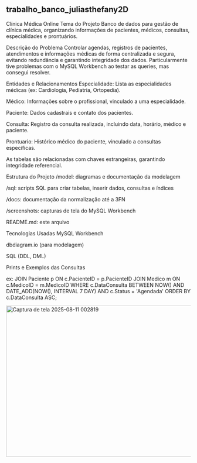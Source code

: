 ## trabalho_banco_juliasthefany2D
Clínica Médica Online
Tema do Projeto
Banco de dados para gestão de clínica médica, organizando informações de pacientes, médicos, consultas, especialidades e prontuários.

Descrição do Problema
Controlar agendas, registros de pacientes, atendimentos e informações médicas de forma centralizada e segura, evitando redundância e garantindo integridade dos dados.
Particularmente tive problemas com o MySQL Workbench ao testar as queries, mas consegui resolver.

Entidades e Relacionamentos
Especialidade: Lista as especialidades médicas (ex: Cardiologia, Pediatria, Ortopedia).

Médico: Informações sobre o profissional, vinculado a uma especialidade.

Paciente: Dados cadastrais e contato dos pacientes.

Consulta: Registro da consulta realizada, incluindo data, horário, médico e paciente.

Prontuario: Histórico médico do paciente, vinculado a consultas específicas.

As tabelas são relacionadas com chaves estrangeiras, garantindo integridade referencial.

Estrutura do Projeto
/model: diagramas e documentação da modelagem

/sql: scripts SQL para criar tabelas, inserir dados, consultas e índices

/docs: documentação da normalização até a 3FN

/screenshots: capturas de tela do MySQL Workbench

README.md: este arquivo

Tecnologias Usadas
MySQL Workbench

dbdiagram.io (para modelagem)

SQL (DDL, DML)

Prints e Exemplos das Consultas

ex: JOIN Paciente p ON c.PacienteID = p.PacienteID
JOIN Medico m ON c.MedicoID = m.MedicoID
WHERE c.DataConsulta BETWEEN NOW() AND DATE_ADD(NOW(), INTERVAL 7 DAY)
AND c.Status = 'Agendada'
ORDER BY c.DataConsulta ASC;

<img width="1007" height="413" alt="Captura de tela 2025-08-11 002819" src="https://github.com/user-attachments/assets/27f39462-68d0-4d1c-865a-e71bb33a4028" />
